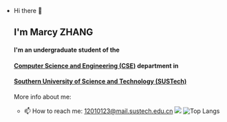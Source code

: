 - Hi there 👋

  ## I'm Marcy ZHANG

  #### I'm an undergraduate student of the

  ####  [Computer Science and Engineering (CSE)](https://cse.sustech.edu.cn/) department in

  ####  [Southern University of Science and Technology (SUSTech)](https://www.sustech.edu.cn/) 

  More info about me:

  - 📫 How to reach me: 12010123@mail.sustech.edu.cn
    ![](https://github-readme-stats.vercel.app/api?username=MarsyCantStopCoding)
    ![Top Langs](https://github-readme-stats.vercel.app/api/top-langs/?username=MarsyCantStopCoding)

